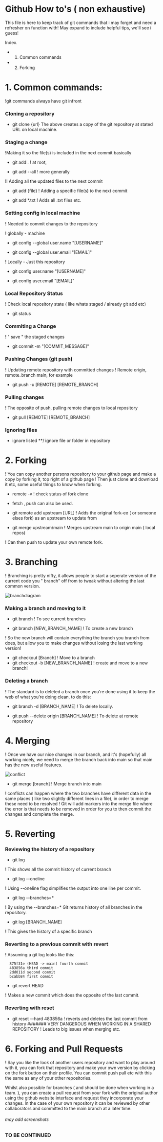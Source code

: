 # Github How to's ( non exhaustive)

This file is here to keep track of git commands that i may forget and need a refresher on function with! May expand to include helpful tips, we'll see i guess!

Index.
- 1. Common commands
- 2. Forking


# 1. Common commands:
!git commands always have git infront 

### Cloning a repository
- git clone {url}
The above creates a copy of the git repository at stated URL on local machine. 

### Staging a change
!Making it so the file(s) is included in the next commit basically

- git add . 
! at root,

- git add --all 
! more generally 

!! Adding all the updated files to the next commit

- git add {file}
! Adding a specific file(s) to the next commit

- git add *.txt ! Adds all .txt files etc.

### Setting config in local machine
! Needed to commit changes to the repository

! globally - machine

- git config --global user.name "[USERNAME]"

- git config --global user.email "[EMAIL]"

! Locally - Just this repository

- git config user.name "[USERNAME]"

- git config user.email "[EMAIL]"

### Local Repository Status 
! Check local repository state ( like whats staged / already git add etc)
- git status

### Commiting a Change 
! " save " the staged changes
- git commit -m "[COMMIT_MESSAGE]"

### Pushing Changes (git push)
! Updating remote repository with committed changes
! Remote origin, remote_branch main, for example

- git push -u [REMOTE] [REMOTE_BRANCH] 

### Pulling changes
! The opposite of push, pulling remote changes to local repository

- git pull [REMOTE] [REMOTE_BRANCH]

### Ignoring files

* ignore listed
**/ ignore file or folder in repository

# 2. Forking
! You can copy another persons repository to your github page and make a copy by forking it, top right of a github page
! Then just clone and download it etc, some useful things to know when forking.

- remote -v 
! check status of fork clone
- fetch , push can also be used.

- git remote add upstream [URL] 
! Adds the original fork-ee ( or someone elses fork) as an upstream to update from

- git merge upstream/main
! Merges upstream main to origin main ( local repos)

! Can then push to update your own remote fork.

# 3. Branching
! Branching is pretty nifty, it allows people to start a seperate version of the current code you " branch" off from to tweak without altering the last common version.

![branchdiagram](https://github.com/hjt523/QA-Training-Notebook/blob/5768c68a57fa30f9bd2e2bebcba8031d8e9895e5/imagefolder/Branching.jpeg)


### Making a branch and moving to it
- git branch ! To see current branches

-  git branch [NEW_BRANCH_NAME] ! To create a new branch

! So the new branch will contain everything the branch you branch from does, but allow you to make changes without losing the last working version!

- git checkout [Branch] ! Move to a branch
- git checkout -b [NEW_BRANCH_NAME] ! create and move to a new branch!

### Deleting a branch
! The standard is to deleted a branch once you're done using it to keep the web of what you're doing clean, to do this:

- git branch -d [BRANCH_NAME] ! To delete locally. 

- git push --delete origin [BRANCH_NAME] ! To delete at remote repository


# 4. Merging
! Once we have our nice changes in our branch, and it's (hopefully) all working nicely, we need to merge the branch back into main so that main has the new useful features.

![conflict](https://github.com/hjt523/QA-Training-Notebook/blob/034e3f5e519f59d63d86282fc0b4b5211c118792/Merge%20conflict.jpeg)

- git merge [branch]
! Merge branch into main

! conflicts can happen where the two branches have different data in the same places ( like two slightly different lines in a file), in order to merge these need to be resolved
! Git will add markers into the merge file where the error is that needs to be removed in order for you to then commit the changes and complete the merge.

# 5. Reverting
### Reviewing the history of a repository
- git log

! This shows all the commit history of current branch

- git log --oneline

! Using --oneline flag simplifies the output into one line per commit.

- git log --branches=*

! By using the --branches=* Git returns history of all branches in the repository.

- git log [BRANCH_NAME]

! This gives the history of a specific branch

### Reverting to a previous commit with revert
! Assuming a git log looks like this:

      875f31e (HEAD -> main) fourth commit
      483856a third commit
      2dd011d second commit
      bcabb84 first commit

- git revert HEAD

! Makes a new commit which does the opposite of the last commit. 

### Reverting with reset

- git reset --hard 483856a
! reverts and deletes the last commit from history 
####### VERY DANGEROUS WHEN WORKING IN A SHARED REPOSITORY
! Leads to big issues when merging etc.

# 6. Forking and Pull Requests
! Say you like the look of another users repository and want to play around with it, you can fork that repository and make your own version by clicking on the fork button on their profile.
You can commit push pull etc with this the same as any of your other repositories. 

Whilst also possible for branches ( and should be done when working in a team. ), you can create a pull request from your fork with the original author using the github website interface and request they incorporate your changes. In the case of your own repository it can be reviewed by other collaborators and committed to the main branch at a later time. 
###### may add screenshots
          
### TO BE CONTINUED ###





